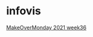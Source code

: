 # infovis



[MakeOverMonday 2021 week36](https://github.com/famargosa/infovis/blob/main/mon2021w36.html)

